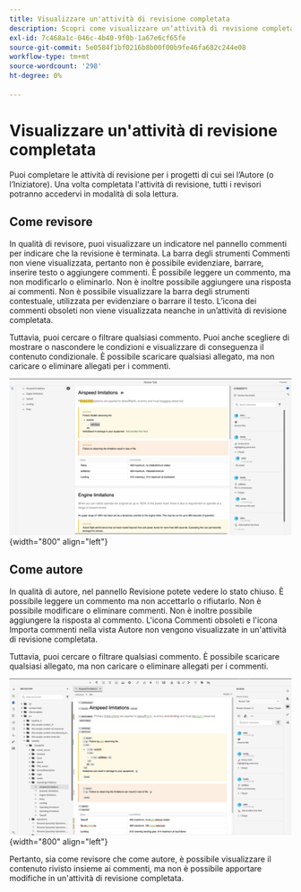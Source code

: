 ```yaml
---
title: Visualizzare un'attività di revisione completata
description: Scopri come visualizzare un’attività di revisione completata come revisore o autore nelle guide AEM.
exl-id: 7c468a1c-046c-4b40-9f0b-1a67e6cf65fe
source-git-commit: 5e0584f1bf0216b8b00f00b9fe46fa682c244e08
workflow-type: tm+mt
source-wordcount: '298'
ht-degree: 0%

---
```


# Visualizzare un&#39;attività di revisione completata

Puoi completare le attività di revisione per i progetti di cui sei l’Autore (o l’Iniziatore). Una volta completata l&#39;attività di revisione, tutti i revisori potranno accedervi in modalità di sola lettura.

## Come revisore

In qualità di revisore, puoi visualizzare un indicatore nel pannello commenti per indicare che la revisione è terminata. La barra degli strumenti Commenti non viene visualizzata, pertanto non è possibile evidenziare, barrare, inserire testo o aggiungere commenti. È possibile leggere un commento, ma non modificarlo o eliminarlo. Non è inoltre possibile aggiungere una risposta ai commenti. Non è possibile visualizzare la barra degli strumenti contestuale, utilizzata per evidenziare o barrare il testo. L’icona dei commenti obsoleti non viene visualizzata neanche in un’attività di revisione completata.

Tuttavia, puoi cercare o filtrare qualsiasi commento. Puoi anche scegliere di mostrare o nascondere le condizioni e visualizzare di conseguenza il contenuto condizionale. È possibile scaricare qualsiasi allegato, ma non caricare o eliminare allegati per i commenti.

![](images/complete-task-reviewer.png){width="800" align="left"}


## Come autore

In qualità di autore, nel pannello Revisione potete vedere lo stato chiuso. È possibile leggere un commento ma non accettarlo o rifiutarlo. Non è possibile modificare o eliminare commenti. Non è inoltre possibile aggiungere la risposta al commento. L&#39;icona Commenti obsoleti e l&#39;icona Importa commenti nella vista Autore non vengono visualizzate in un&#39;attività di revisione completata.

Tuttavia, puoi cercare o filtrare qualsiasi commento. È possibile scaricare qualsiasi allegato, ma non caricare o eliminare allegati per i commenti.

![](images/completed-task-author.png){width="800" align="left"}

Pertanto, sia come revisore che come autore, è possibile visualizzare il contenuto rivisto insieme ai commenti, ma non è possibile apportare modifiche in un&#39;attività di revisione completata.
